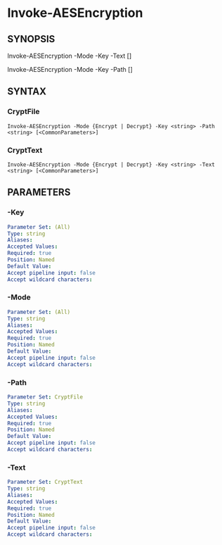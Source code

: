 ﻿---
external help file: powershai-help.xml
schema: 2.0.0
powershai: true
---

# Invoke-AESEncryption

## SYNOPSIS <!--!= @#Synop !-->

Invoke-AESEncryption -Mode <string> -Key <string> -Text <string> [<CommonParameters>]

Invoke-AESEncryption -Mode <string> -Key <string> -Path <string> [<CommonParameters>]


## SYNTAX <!--!= @#Syntax !-->

### CryptFile
```
Invoke-AESEncryption -Mode {Encrypt | Decrypt} -Key <string> -Path <string> [<CommonParameters>]
```

### CryptText
```
Invoke-AESEncryption -Mode {Encrypt | Decrypt} -Key <string> -Text <string> [<CommonParameters>]
```

## PARAMETERS <!--!= @#Params !-->

### -Key

```yml
Parameter Set: (All)
Type: string
Aliases: 
Accepted Values: 
Required: true
Position: Named
Default Value: 
Accept pipeline input: false
Accept wildcard characters: 
```

### -Mode

```yml
Parameter Set: (All)
Type: string
Aliases: 
Accepted Values: 
Required: true
Position: Named
Default Value: 
Accept pipeline input: false
Accept wildcard characters: 
```

### -Path

```yml
Parameter Set: CryptFile
Type: string
Aliases: 
Accepted Values: 
Required: true
Position: Named
Default Value: 
Accept pipeline input: false
Accept wildcard characters: 
```

### -Text

```yml
Parameter Set: CryptText
Type: string
Aliases: 
Accepted Values: 
Required: true
Position: Named
Default Value: 
Accept pipeline input: false
Accept wildcard characters: 
```